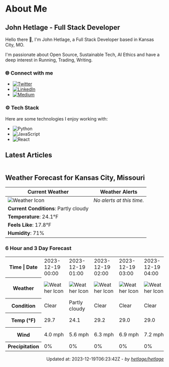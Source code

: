 # About Me

## John Hetlage - Full Stack Developer

Hello there 👋, I'm John Hetlage, a Full Stack Developer based in Kansas City, MO. 

I'm passionate about Open Source, Sustainable Tech, AI Ethics and have a deep interest in Running, Trading, Writing.

### 🌐 Connect with me
- [![Twitter](https://img.shields.io/badge/Twitter-1DA1F2?style=for-the-badge&logo=twitter&logoColor=white)](https://twitter.com/j_hetlage)
- [![LinkedIn](https://img.shields.io/badge/LinkedIn-0077B5?style=for-the-badge&logo=linkedin&logoColor=white)](https://linkedin.com/in/john-hetlage)
- [![Medium](https://img.shields.io/badge/Medium-12100E?style=for-the-badge&logo=medium&logoColor=white)](https://medium.com/@jhetlage)

### ⚙️ Tech Stack
Here are some technologies I enjoy working with:
- ![Python](https://img.shields.io/badge/-Python-05122A?style=flat&logo=Python)
- ![JavaScript](https://img.shields.io/badge/-JavaScript-05122A?style=flat&logo=JavaScript)
- ![React](https://img.shields.io/badge/-React-05122A?style=flat&logo=React)


## Latest Articles

<table>
  <tbody></tbody>
</table>


## Weather Forecast for Kansas City, Missouri

| **Current Weather** | **Weather Alerts** |
|---------------------|--------------------|
| ![Weather Icon](https://cdn.weatherapi.com/weather/64x64/night/116.png) |  _No alerts at this time._  |
| **Current Conditions**: Partly cloudy |  | 
| **Temperature**: 24.1°F |  |
| **Feels Like**: 17.8°F |  |
| **Humidity**: 71% | |

### 6 Hour and 3 Day Forecast

<table>
  <tbody>  
    <tr><th>Time | Date</th><td>2023-12-19 00:00</td><td>2023-12-19 01:00</td><td>2023-12-19 02:00</td><td>2023-12-19 03:00</td><td>2023-12-19 04:00</td><td>2023-12-19 05:00</td><td>2023-12-19</td><td>2023-12-20</td><td>2023-12-21</td></tr>
    <tr><th>Weather</th><td><img src="https://cdn.weatherapi.com/weather/64x64/night/113.png" alt="Weather Icon"></td><td><img src="https://cdn.weatherapi.com/weather/64x64/night/116.png" alt="Weather Icon"></td><td><img src="https://cdn.weatherapi.com/weather/64x64/night/113.png" alt="Weather Icon"></td><td><img src="https://cdn.weatherapi.com/weather/64x64/night/113.png" alt="Weather Icon"></td><td><img src="https://cdn.weatherapi.com/weather/64x64/night/113.png" alt="Weather Icon"></td><td><img src="https://cdn.weatherapi.com/weather/64x64/night/122.png" alt="Weather Icon"></td>
    <td><img src="https://cdn.weatherapi.com/weather/64x64/day/122.png" alt="Weather Icons"</td><td><img src="https://cdn.weatherapi.com/weather/64x64/day/116.png" alt="Weather Icons"</td><td><img src="https://cdn.weatherapi.com/weather/64x64/day/302.png" alt="Weather Icons"</td></tr>
    <tr><th>Condition</th><td>Clear</td><td>Partly cloudy</td><td>Clear</td><td>Clear</td><td>Clear</td><td>Overcast</td>
    <td>Overcast</td><td>Partly cloudy</td><td>Moderate rain</td></tr>
    <tr><th>Temp (°F)</th><td>29.7</td><td>24.1</td><td>29.2</td><td>29.0</td><td>29.0</td><td>29.3</td>
    <td>48.0° / 28.9°F</td><td>53.1° / 41.8°F</td><td>55.1° / 49.3°F</td></tr>
    <tr><th>Wind</th><td>4.0 mph</td><td>5.6 mph</td><td>6.3 mph</td><td>6.9 mph</td><td>7.2 mph</td><td>8.1 mph</td>
    <td>17.2 mph</td><td>15.2 mph</td><td>11.0 mph</td></tr>
    <tr><th>Precipitation</th><td>0%</td><td>0%</td><td>0%</td><td>0%</td><td>0%</td><td>0%</td>
    <td>0%</td><td>0%</td><td>75%</td></tr>
  </tbody>
</table>

<div align="right">

Updated at: 2023-12-19T06:23:42Z - *by [hetlage/hetlage](https://github.com/hetlage/hetlage)*

</div>

